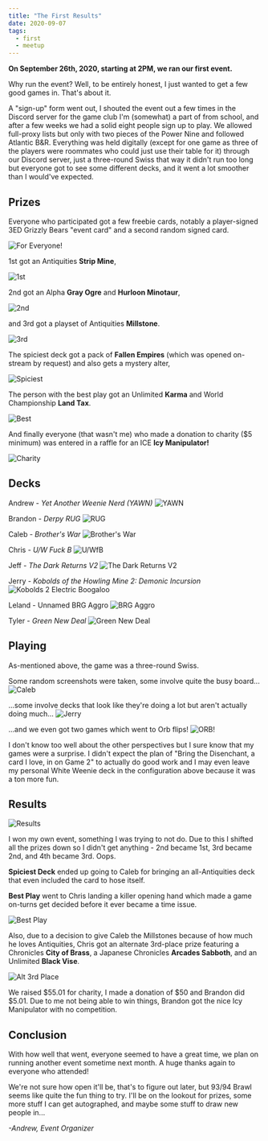 ```yaml
---
title: "The First Results"
date: 2020-09-07
tags:
  - first
  - meetup
---
```


**On September 26th, 2020, starting at 2PM, we ran our first event.**

Why run the event? Well, to be entirely honest, I just wanted to get a few good games in. That's about it.

A "sign-up" form went out, I shouted the event out a few times in the Discord server for the game club I'm (somewhat) a part of from school, and after a few weeks we had a solid eight people sign up to play. We allowed full-proxy lists but only with two pieces of the Power Nine and followed Atlantic B&R. Everything was held digitally (except for one game as three of the players were roommates who could just use their table for it) through our Discord server, just a three-round Swiss that way it didn't run too long but everyone got to see some different decks, and it went a lot smoother than I would've expected.


## Prizes

Everyone who participated got a few freebie cards, notably a player-signed 3ED Grizzly Bears "event card" and a second random signed card.

![For Everyone!](https://imgur.com/ELLXCzIm.jpg)

1st got an Antiquities **Strip Mine**,

![1st](https://imgur.com/CfY63qcm.jpg)

2nd got an Alpha **Gray Ogre** and **Hurloon Minotaur**,

![2nd](https://imgur.com/mhanDoNm.jpg)

and 3rd got a playset of Antiquities **Millstone**.

![3rd](https://imgur.com/5ZCsJJFm.jpg)

The spiciest deck got a pack of **Fallen Empires** (which was opened on-stream by request) and also gets a mystery alter,

![Spiciest](https://imgur.com/S5k8JN6m.jpg)

The person with the best play got an Unlimited **Karma** and World Championship **Land Tax**.

![Best](https://imgur.com/my150m4m.jpg)

And finally everyone (that wasn't me) who made a donation to charity ($5 minimum) was entered in a raffle for an ICE **Icy Manipulator!**

![Charity](https://imgur.com/dMnYOm0m.jpg)


## Decks

Andrew - *Yet Another Weenie Nerd (YAWN)*
![YAWN](https://imgur.com/VIsoJqE.jpg)

Brandon - *Derpy RUG*
![RUG](https://imgur.com/ydK3oCX.jpg)

Caleb - *Brother's War*
![Brother's War](https://imgur.com/PwFgY4g.jpg)

Chris - *U/W Fuck B*
![U/WfB](https://imgur.com/laXySxc.jpg)

Jeff - *The Dark Returns V2*
![The Dark Returns V2](https://imgur.com/xZlRFCE.jpg)

Jerry - *Kobolds of the Howling Mine 2: Demonic Incursion*
![Kobolds 2 Electric Boogaloo](https://imgur.com/mHF3kUO.jpg)

Leland - Unnamed BRG Aggro
![BRG Aggro](https://imgur.com/SCaEvK1.jpg)

Tyler - *Green New Deal*
![Green New Deal](https://imgur.com/R9JCrYj.jpg)


## Playing

As-mentioned above, the game was a three-round Swiss.

Some random screenshots were taken, some involve quite the busy board...
![Caleb](https://imgur.com/186K2uU.jpg)

...some involve decks that look like they're doing a lot but aren't actually doing much...
![Jerry](https://imgur.com/drhSbs2.jpg)

...and we even got two games which went to Orb flips!
![ORB!](https://imgur.com/7Gj8ZJl.jpg)

I don't know too well about the other perspectives but I sure know that my games were a surprise. I didn't expect the plan of "Bring the Disenchant, a card I love, in on Game 2" to actually do good work and I may even leave my personal White Weenie deck in the configuration above because it was a ton more fun.


## Results

![Results](https://imgur.com/GomaPT5.jpg)

I won my own event, something I was trying to not do. Due to this I shifted all the prizes down so I didn't get anything - 2nd became 1st, 3rd became 2nd, and 4th became 3rd. Oops.

**Spiciest Deck** ended up going to Caleb for bringing an all-Antiquities deck that even included the card to hose itself.

**Best Play** went to Chris landing a killer opening hand which made a game on-turns get decided before it ever became a time issue.

![Best Play](https://imgur.com/nJ6nYe0.jpg)

Also, due to a decision to give Caleb the Millstones because of how much he loves Antiquities, Chris got an alternate 3rd-place prize featuring a Chronicles **City of Brass**, a Japanese Chronicles **Arcades Sabboth**, and an Unlimited **Black Vise**.

![Alt 3rd Place](https://imgur.com/QpDQkltm.jpg)

We raised $55.01 for charity, I made a donation of $50 and Brandon did $5.01. Due to me not being able to win things, Brandon got the nice Icy Manipulator with no competition.


## Conclusion

With how well that went, everyone seemed to have a great time, we plan on running another event sometime next month. A huge thanks again to everyone who attended!

We're not sure how open it'll be, that's to figure out later, but 93/94 Brawl seems like quite the fun thing to try. I'll be on the lookout for prizes, some more stuff I can get autographed, and maybe some stuff to draw new people in...

*-Andrew, Event Organizer*

